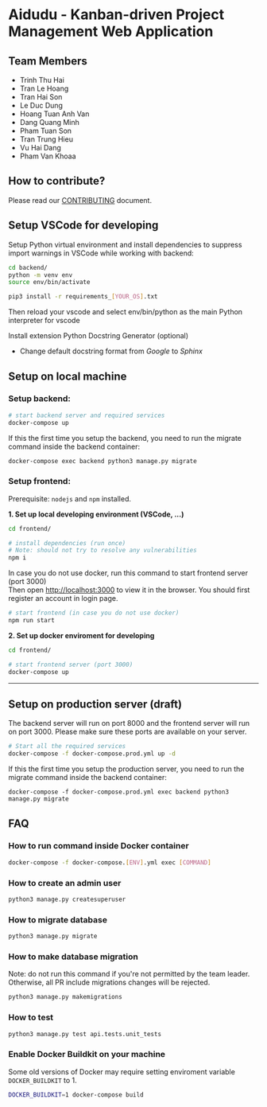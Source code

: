 # Aidudu - Kanban-driven Project Management Web Application

## Team Members

- Trinh Thu Hai
- Tran Le Hoang
- Tran Hai Son
- Le Duc Dung
- Hoang Tuan Anh Van
- Dang Quang Minh
- Pham Tuan Son
- Tran Trung Hieu
- Vu Hai Dang
- Pham Van Khoaa

## How to contribute?

Please read our [CONTRIBUTING](https://github.com/hieutt99/aidudu/blob/develop/CONTRIBUTING.md) document.

## Setup VSCode for developing

Setup Python virtual environment and install dependencies to suppress import warnings in VSCode while working with backend:

```bash
cd backend/
python -m venv env
source env/bin/activate

pip3 install -r requirements_[YOUR_OS].txt
```

Then reload your vscode and select env/bin/python as the main Python interpreter for vscode

Install extension Python Docstring Generator (optional)

- Change default docstring format from _Google_ to _Sphinx_

## Setup on local machine

### Setup backend:

```bash
# start backend server and required services
docker-compose up
```

If this the first time you setup the backend, you need to run the migrate command inside the backend container:

```bash
docker-compose exec backend python3 manage.py migrate
```

### Setup frontend:

Prerequisite: `nodejs` and `npm` installed.

**1. Set up local developing environment (VSCode, ...)**

```bash
cd frontend/

# install dependencies (run once)
# Note: should not try to resolve any vulnerabilities
npm i
```

In case you do not use docker, run this command to start frontend server (port 3000) <br>
Then open [http://localhost:3000](http://localhost:3000) to view it in the browser. You should first register an account in login page.

```bash
# start frontend (in case you do not use docker)
npm run start
```

**2. Set up docker enviroment for developing**

```bash
cd frontend/

# start frontend server (port 3000)
docker-compose up
```

---

## Setup on production server (draft)

The backend server will run on port 8000 and the frontend server will run on port 3000. Please make sure these ports are available on your server.

```bash
# Start all the required services
docker-compose -f docker-compose.prod.yml up -d
```

If this the first time you setup the production server, you need to run the migrate command inside the backend container:

```
docker-compose -f docker-compose.prod.yml exec backend python3 manage.py migrate
```

## FAQ

### How to run command inside Docker container

```bash
docker-compose -f docker-compose.[ENV].yml exec [COMMAND]
```

### How to create an admin user

```bash
python3 manage.py createsuperuser
```

### How to migrate database

```bash
python3 manage.py migrate
```

### How to make database migration

Note: do not run this command if you're not permitted by the team leader. Otherwise, all PR include migrations changes will be rejected.

```bash
python3 manage.py makemigrations
```

### How to test

```bash
python3 manage.py test api.tests.unit_tests
```

### Enable Docker Buildkit on your machine

Some old versions of Docker may require setting enviroment variable `DOCKER_BUILDKIT` to 1.

```bash
DOCKER_BUILDKIT=1 docker-compose build
```
